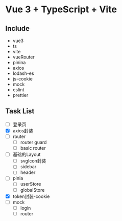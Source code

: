 # Vue 3 + TypeScript + Vite

## Include
* vue3
* ts
* vite
* vueRouter
* pinina
* axios
* lodash-es
* js-cookie
* mock
* eslint
* prettier


## Task List

- [ ] 登录页
- [x] axios封装
- [ ] router
    - [ ] router guard
    - [ ] basic router
- [ ] 基础的Layout
    - [ ] svgIcon封装
    - [ ] sidebar
    - [ ] header
- [ ] pinia
    - [ ] userStore
    - [ ] globalStore
- [x] token封装-cookie
- [ ] mock
    - [ ] login
    - [ ] router
